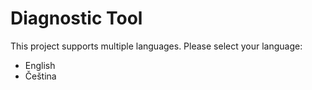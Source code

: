 # Diagnostic Tool

This project supports multiple languages. Please select your language:

- English
- Čeština
